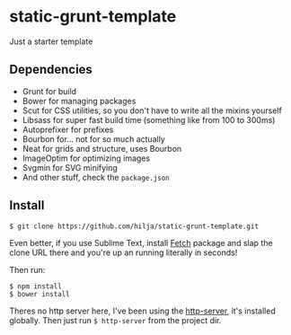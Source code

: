 # static-grunt-template

Just a starter template

## Dependencies

- Grunt for build
- Bower for managing packages
- Scut for CSS utilities, so you don't have to write all the mixins yourself
- Libsass for super fast build time (something like from 100 to 300ms)
- Autoprefixer for prefixes
- Bourbon for... not for so much actually
- Neat for grids and structure, uses Bourbon
- ImageOptim for optimizing images
- Svgmin for SVG minifying
- And other stuff, check the `package.json`

## Install

```
$ git clone https://github.com/hilja/static-grunt-template.git
```

Even better, if you use Sublime Text, install [Fetch][2] package and slap the clone URL there and you're up an running literally in seconds!

Then run:

```
$ npm install
$ bower install
```

Theres no http server here, I've been using the [http-server][1], it's installed globally. Then just run `$ http-server` from the project dir.

[1]: https://www.npmjs.org/package/http-server 
[2]: https://sublime.wbond.net/packages/Nettuts%2B%20Fetch